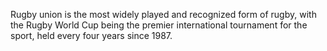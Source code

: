 Rugby union is the most widely played and recognized form of rugby, with the Rugby World Cup being the premier international tournament for the sport, held every four years since 1987.
